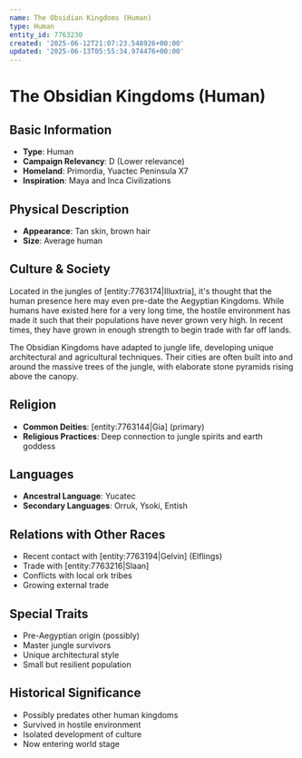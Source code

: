```yaml
---
name: The Obsidian Kingdoms (Human)
type: Human
entity_id: 7763230
created: '2025-06-12T21:07:23.548926+00:00'
updated: '2025-06-13T05:55:34.974476+00:00'
---
```


# The Obsidian Kingdoms (Human)

## Basic Information
- **Type**: Human
- **Campaign Relevancy**: D (Lower relevance)
- **Homeland**: Primordia, Yuactec Peninsula X7
- **Inspiration**: Maya and Inca Civilizations

## Physical Description
- **Appearance**: Tan skin, brown hair
- **Size**: Average human

## Culture & Society
Located in the jungles of [entity:7763174|Illuxtria], it's thought that the human presence here may even pre-date the Aegyptian Kingdoms. While humans have existed here for a very long time, the hostile environment has made it such that their populations have never grown very high. In recent times, they have grown in enough strength to begin trade with far off lands.

The Obsidian Kingdoms have adapted to jungle life, developing unique architectural and agricultural techniques. Their cities are often built into and around the massive trees of the jungle, with elaborate stone pyramids rising above the canopy.

## Religion
- **Common Deities**: [entity:7763144|Gia] (primary)
- **Religious Practices**: Deep connection to jungle spirits and earth goddess

## Languages
- **Ancestral Language**: Yucatec
- **Secondary Languages**: Orruk, Ysoki, Entish

## Relations with Other Races
- Recent contact with [entity:7763194|Gelvin] (Elflings)
- Trade with [entity:7763216|Slaan]
- Conflicts with local ork tribes
- Growing external trade

## Special Traits
- Pre-Aegyptian origin (possibly)
- Master jungle survivors
- Unique architectural style
- Small but resilient population

## Historical Significance
- Possibly predates other human kingdoms
- Survived in hostile environment
- Isolated development of culture
- Now entering world stage